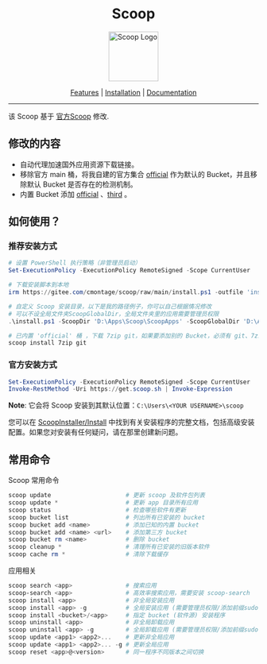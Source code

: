 <h1 align="center">Scoop</h1>

<p align="center"><img src="https://gcore.jsdelivr.net/gh/cmontage/scoopbucket@main/bin/scoop-ico.png" width="100" alt="Scoop Logo"></p>

<!--<img src="scoop.png" alt="Long live Scoop!"/>-->
<p align="center">
        <a href="https://github.com/ScoopInstaller/Scoop#what-does-scoop-do">Features</a>
        |
        <a href="https://github.com/ScoopInstaller/Scoop#installation">Installation</a>
        |
        <a href="https://github.com/ScoopInstaller/Scoop/wiki">Documentation</a>
</p>

---

<!-- <p align="center">
    <a href="https://github.com/ScoopInstaller/Scoop">
        <img src="https://img.shields.io/github/languages/code-size/ScoopInstaller/Scoop.svg" alt="Code Size" />
    </a>
    <a href="https://github.com/ScoopInstaller/Scoop">
        <img src="https://img.shields.io/github/repo-size/ScoopInstaller/Scoop.svg" alt="Repository size" />
    </a>
    <a href="https://github.com/ScoopInstaller/Scoop/actions/workflows/ci.yml">
        <img src="https://github.com/ScoopInstaller/Scoop/actions/workflows/ci.yml/badge.svg" alt="Scoop Core CI Tests" />
    </a>
    <a href="https://discord.gg/s9yRQHt">
        <img src="https://img.shields.io/badge/chat-on%20discord-7289DA.svg" alt="Discord Chat" />
    </a>
    <a href="https://gitter.im/lukesampson/scoop">
        <img src="https://badges.gitter.im/lukesampson/scoop.png" alt="Gitter Chat" />
    </a>
    <a href="./LICENSE">
        <img src="https://img.shields.io/badge/license-UNLICENSE%20or%20MIT-blue" alt="License" />
    </a>
</p> -->

该 Scoop 基于 [官方Scoop](https://github.com/ScoopInstaller/Scoop) 修改. 

## 修改的内容

- 自动代理加速国外应用资源下载链接。
- 移除官方 main 桶，将我自建的官方集合 [official](https://github.com/cmontage/scoopbucket) 作为默认的 Bucket，并且移除默认 Bucket 是否存在的检测机制。
- 内置 Bucket 添加 [official](https://github.com/cmontage/scoopbucket) 、[third](https://github.com/cmontage/scoopbucket-third) 。

## 如何使用？

### 推荐安装方式

```powershell
# 设置 PowerShell 执行策略（非管理员启动）
Set-ExecutionPolicy -ExecutionPolicy RemoteSigned -Scope CurrentUser

# 下载安装脚本到本地
irm https://gitee.com/cmontage/scoop/raw/main/install.ps1 -outfile 'install.ps1'

# 自定义 Scoop 安装目录，以下是我的路径例子，你可以自己根据情况修改
# 可以不设全局文件夹ScoopGlobalDir，全局文件夹里的应用需要管理员权限
.\install.ps1 -ScoopDir 'D:\Apps\Scoop\ScoopApps' -ScoopGlobalDir 'D:\Apps\Scoop\ScoopApps-G' -NoProxy

# 已内置 'official' 桶 ，下载 7zip git，如果要添加别的 Bucket，必须有 git、7zip
scoop install 7zip git
```

### 官方安装方式

```powershell
Set-ExecutionPolicy -ExecutionPolicy RemoteSigned -Scope CurrentUser
Invoke-RestMethod -Uri https://get.scoop.sh | Invoke-Expression
```

**Note**: 它会将 Scoop 安装到其默认位置：`C:\Users\<YOUR USERNAME>\scoop`

您可以在 [ScoopInstaller/Install](https://github.com/ScoopInstaller/Install) 中找到有关安装程序的完整文档，包括高级安装配置。如果您对安装有任何疑问，请在那里创建新问题。

## 常用命令

Scoop 常用命令
```powershell
scoop update                     # 更新 scoop 及软件包列表
scoop update *                   # 更新 app 目录所有应用
scoop status                     # 检查哪些软件有更新
scoop bucket list                # 列出所有已安装的 bucket
scoop bucket add <name>          # 添加已知的内置 bucket
scoop bucket add <name> <url>    # 添加第三方 bucket
scoop bucket rm <name>           # 删除 bucket
scoop cleanup *                  # 清理所有已安装的旧版本软件
scoop cache rm *                 # 清除下载缓存
```
应用相关
```powershell
scoop search <app>               # 搜索应用
scoop-search <app>               # 高效率搜索应用，需要安装 scoop-search
scoop install <app>              # 非全局安装应用
scoop install <app> -g           # 全局安装应用 (需要管理员权限/添加前缀sudo)
scoop install <bucket>/<app>     # 指定 bucket (软件源) 安装程序
scoop uninstall <app>            # 非全局卸载应用
scoop uninstall <app> -g         # 全局卸载应用 (需要管理员权限/添加前缀sudo)
scoop update <app1> <app2>...    # 更新非全局应用
scoop update <app1> <app2>... -g # 更新全局应用
scoop reset <app>@<version>      # 同一程序不同版本之间切换
```